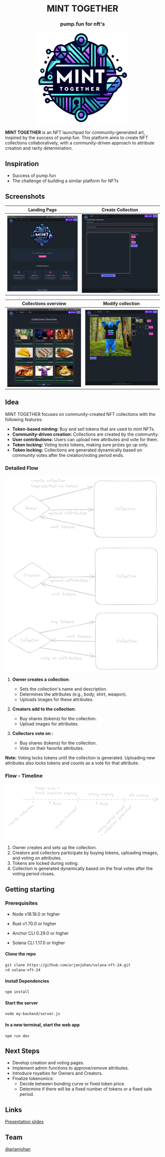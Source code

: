 <div align="center">
  <h1 align="center">MINT TOGETHER </h1>  
  <h3>pump.fun for nft's</h3>
  <img src="logo2.png" alt="logo" width="300" height="300">
  </div>

**MINT TOGETHER** is an NFT launchpad for community-generated art, inspired by the success of pump.fun. This platform aims to create NFT collections collaboratively, with a community-driven approach to attribute creation and rarity determination.

## Inspiration

- Success of pump.fun
- The challenge of building a similar platform for NFTs

## Screenshots

| Landing Page                                 | Create Collection                      |
| -------------------------------------------- | -------------------------------------- |
| ![Landing Page](screenshots/landingpage.png) | ![Create Page](screenshots/create.png) |

| Collections overview                       | Modify collection                        |
| ------------------------------------------ | ---------------------------------------- |
| ![Games Page](screenshots/collections.png) | ![Play Page](screenshots/collection.png) |

## Idea

MINT TOGETHER focuses on community-created NFT collections with the following features:

- **Token-based minting:** Buy and sell tokens that are used to mint NFTs.
- **Community-driven creation:** Collections are created by the community.
- **User contributions:** Users can upload new attributes and vote for them.
- **Token locking:** Voting locks tokens, making sure prizes go up only.
- **Token locking:** Collections are generated dynamically based on community votes after the creation/voting period ends.

### Detailed Flow

![flow](flow.png)

1. **Owner creates a collection:**

   - Sets the collection's name and description.
   - Determines the attributes (e.g., body, shirt, weapon).
   - Uploads images for these attributes.

2. **Creators add to the collection:**

   - Buy shares (tokens) for the collection.
   - Upload images for attributes.

3. **Collectors vote on :**
   - Buy shares (tokens) for the collection.
   - Vote on their favorite attributes.

**Note:** Voting locks tokens until the collection is generated. Uploading new attributes also locks tokens and counts as a vote for that attribute.

### Flow - Timeline

![timeline](timeline.png)

1. Owner creates and sets up the collection.
2. Creators and collectors participate by buying tokens, uploading images, and voting on attributes.
3. Tokens are locked during voting.
4. Collection is generated dynamically based on the final votes after the voting period closes.

## Getting starting

### Prerequisites

- Node v18.18.0 or higher

- Rust v1.70.0 or higher
- Anchor CLI 0.29.0 or higher
- Solana CLI 1.17.0 or higher

#### Clone the repo

```shell
git clone https://github.com/arjanjohan/solana-nft-24.git
cd solana-nft-24
```

#### Install Dependencies

```shell
npm install
```

#### Start the server

```
node my-backend/server.js
```

#### In a new terminal, start the web app

```
npm run dev
```

## Next Steps

- Develop creation and voting pages.
- Implement admin functions to approve/remove attributes.
- Introduce royalties for Owners and Creators.
- Finalize tokenomics:
  - Decide between bonding curve or fixed token price.
  - Determine if there will be a fixed number of tokens or a fixed sale period.

## Links

[Presentation slides](https://docs.google.com/presentation/d/1X5y4KVVY_62WxXtADXpi1Ruli4q3Z7MkqV_SyJb4RvY/edit?usp=sharing)

## Team

[@arjanjohan](https://twitter.com/arjanjohan)
